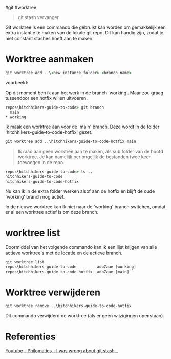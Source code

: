 #git #worktree

> git stash vervanger

Git worktree is een commando die gebruikt kan worden om gemakkelijk een extra instantie te maken van de lokale git repo. Dit kan handig zijn, zodat je niet constant stashes hoeft aan te maken.

# Worktree aanmaken

```cmd
git worktree add ..\<new_instance_folder> <branch_name>
```

voorbeeld: 

Op dit moment ben ik aan het werk in de branch 'working'. Maar zou graag tussendoor een hotfix willen uitvoeren.

```cmd
repos\hitchhikers-guide-to-code> git branch
  main
* working
```

Ik maak een worktree aan voor de 'main' branch. Deze wordt in de folder 'hitchhikers-guide-to-code-hotfix' gezet.

```cmd
git worktree add ..\hitchhikers-guide-to-code-hotfix main
```

> Ik raad aan geen worktree aan te maken, als sub folder van de hoofd worktree. Je kan namelijk per ongelijk de bestanden twee keer toevoegen in de repo.

```cmd
repos\hitchhikers-guide-to-code> ls ..
hitchhikers-guide-to-code
hitchhikers-guide-to-code-hotfix
```

Nu kan ik in de extra folder werken alsof aan de hotfix en blijft de oude 'working' branch nog actief.

In de nieuwe worktree kan ik niet naar de 'working' branch switchen, omdat er al een worktree actief is om deze branch.

# worktree list

Doormiddel van het volgende commando kan ik een lijst krijgen van alle actieve worktree's met de locatie en de actieve branch.

```cmd
git worktree list
repos\hitchhikers-guide-to-code         adb7aae [working]
repos\hitchhikers-guide-to-code-hotfix  adb7aae [main]
```

# Worktree verwijderen

```cmd
git worktree remove ..\hitchhikers-guide-to-code-hotfix
```

Dit commando verwijderd de worktree (als er geen wijzigingen openstaan).
# Referenties

[Youtube - Philomatics - I was wrong about git stash...](https://www.youtube.com/watch?v=ntM7utSjeVU&list=WL&index=65)

